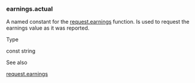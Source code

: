 ### earnings.actual

A named constant for the [request.earnings](#fun_request.earnings) function. Is used to request the earnings value as it was reported.

Type

const string

See also

[request.earnings](#fun_request.earnings)
